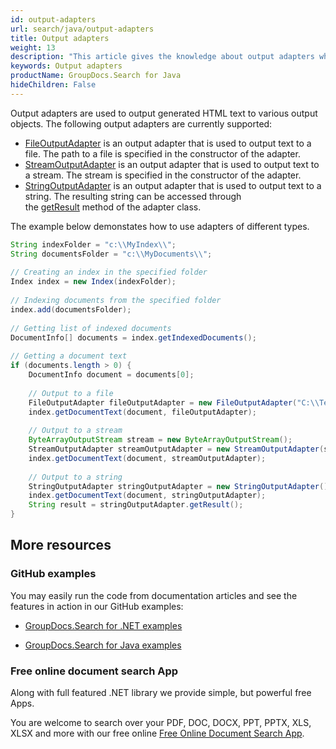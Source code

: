 ```yaml
---
id: output-adapters
url: search/java/output-adapters
title: Output adapters
weight: 13
description: "This article gives the knowledge about output adapters which are used to output generated HTML text to various output objects using Java search API."
keywords: Output adapters
productName: GroupDocs.Search for Java
hideChildren: False
---
```

Output adapters are used to output generated HTML text to various output objects. The following output adapters are currently supported:

*   [FileOutputAdapter](https://reference.groupdocs.com/search/java/com.groupdocs.search.common/FileOutputAdapter) is an output adapter that is used to output text to a file. The path to a file is specified in the constructor of the adapter.
*   [StreamOutputAdapter](https://reference.groupdocs.com/search/java/com.groupdocs.search.common/StreamOutputAdapter) is an output adapter that is used to output text to a stream. The stream is specified in the constructor of the adapter.
*   [StringOutputAdapter](https://reference.groupdocs.com/search/java/com.groupdocs.search.common/StringOutputAdapter) is an output adapter that is used to output text to a string. The resulting string can be accessed through the [getResult](https://reference.groupdocs.com/search/java/com.groupdocs.search.common/StringOutputAdapter#getResult()) method of the adapter class.

The example below demonstates how to use adapters of different types.



```java
String indexFolder = "c:\\MyIndex\\";
String documentsFolder = "c:\\MyDocuments\\";
 
// Creating an index in the specified folder
Index index = new Index(indexFolder);
 
// Indexing documents from the specified folder
index.add(documentsFolder);
 
// Getting list of indexed documents
DocumentInfo[] documents = index.getIndexedDocuments();
 
// Getting a document text
if (documents.length > 0) {
    DocumentInfo document = documents[0];
 
    // Output to a file
    FileOutputAdapter fileOutputAdapter = new FileOutputAdapter("C:\\Text.html");
    index.getDocumentText(document, fileOutputAdapter);
 
    // Output to a stream
    ByteArrayOutputStream stream = new ByteArrayOutputStream();
    StreamOutputAdapter streamOutputAdapter = new StreamOutputAdapter(stream);
    index.getDocumentText(document, streamOutputAdapter);
 
    // Output to a string
    StringOutputAdapter stringOutputAdapter = new StringOutputAdapter();
    index.getDocumentText(document, stringOutputAdapter);
    String result = stringOutputAdapter.getResult();
}
```

## More resources

### GitHub examples

You may easily run the code from documentation articles and see the features in action in our GitHub examples:

*   [GroupDocs.Search for .NET examples](https://github.com/groupdocs-search/GroupDocs.Search-for-.NET)
    
*   [GroupDocs.Search for Java examples](https://github.com/groupdocs-search/GroupDocs.Search-for-Java)
    

### Free online document search App

Along with full featured .NET library we provide simple, but powerful free Apps.

You are welcome to search over your PDF, DOC, DOCX, PPT, PPTX, XLS, XLSX and more with our free online [Free Online Document Search App](https://products.groupdocs.app/search).
